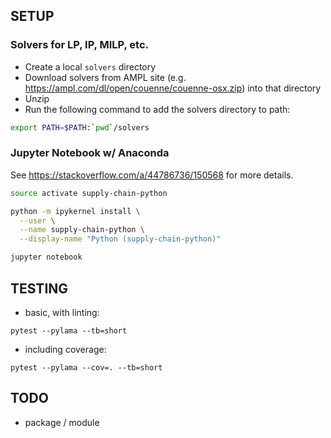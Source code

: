 
## SETUP

### Solvers for LP, IP, MILP, etc.

* Create a local `solvers` directory
* Download solvers from AMPL site (e.g. https://ampl.com/dl/open/couenne/couenne-osx.zip) into that directory
* Unzip
* Run the following command to add the solvers directory to path:

```bash
export PATH=$PATH:`pwd`/solvers
```

### Jupyter Notebook w/ Anaconda

See https://stackoverflow.com/a/44786736/150568 for more details.

```bash
source activate supply-chain-python

python -m ipykernel install \
  --user \
  --name supply-chain-python \
  --display-name "Python (supply-chain-python)"

jupyter notebook
```


## TESTING

* basic, with linting:

`pytest --pylama --tb=short`

* including coverage:

`pytest --pylama --cov=. --tb=short`


## TODO

* package / module 

